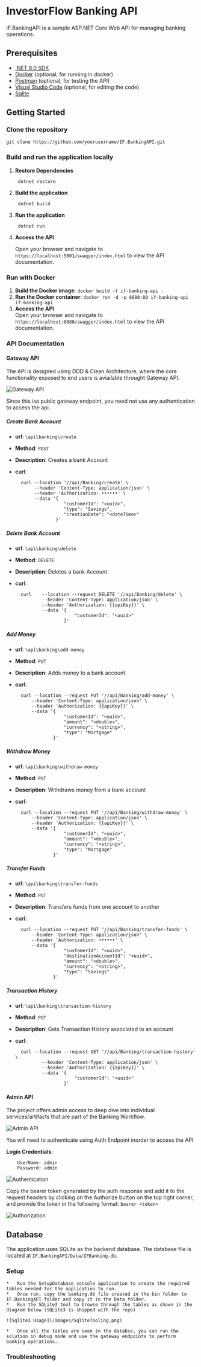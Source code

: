 # InvestorFlow Banking API
IF.BankingAPI is a sample ASP.NET Core Web API for managing banking operations.

## Prerequisites

- [.NET 8.0 SDK](https://dotnet.microsoft.com/en-us/download/dotnet/8.0)
- [Docker](https://www.docker.com/get-started) (optional, for running in docker)
- [Postman](https://www.postman.com/downloads/) (optional, for testing the API)
- [Visual Studio Code](https://code.visualstudio.com/download) (optional, for editing the code)
- [Sqlite](https://www.sqlite.org/download.html)

## Getting Started

### Clone the repository

```git clone https://github.com/yourusername/IF.BankingAPI.git```

### Build and run the application locally

1. **Restore Dependencies**

	``` dotnet restore```

2. **Build the application**

	``` dotnet build```

3. **Run the application**

	``` dotnet run```

4. **Access the API**		
   
   Open your browser and navigate to `https://localhost:5001/swagger/index.html` to view the API documentation.

### Run with Docker
1. **Build the Docker image**:
	```docker build -t if-banking-api .```
2. **Run the Docker container**:
	```docker run -d -p 8080:80 if-banking-api if-banking-api```
1. **Access the API**		
   Open your browser and navigate to `https://localhost:8080/swagger/index.html` to view the API documentation.

### API Documentation

#### Gateway API

The API is designed using DDD & Clean Architecture, where the core functionality exposed to end users is aviailable throught Gateway API.

![Gateway API](/Images/APIDoc_GatewayAPI.png)

Since this isa public gateway endpoint, you need not use any authentication to access the api.

##### Create Bank Account 
- **url**: `\api\banking\create`
- **Method**: `POST`
- **Description**: Creates a bank Account
- **curl**:

		curl --location '//api/Banking/create' \
			 --header 'Content-Type: application/json' \
			 --header 'Authorization: ••••••' \
			 --data '{
  						"customerId": "<uuid>",
  						"type": "Savings",
  						"creationDate": "<dateTime>"
					 }'

##### Delete Bank Account
- **url**: `\api\banking\delete`
- **Method**: `DELETE`
- **Description**: Deletes a bank Account
- **curl**:

		curl 	--location --request DELETE '//api/Banking/delete' \
				--header 'Content-Type: application/json' \
				--header 'Authorization: {{apiKey}}' \
				--data '{
							"customerId": "<uuid>"
						}'

##### Add Money
- **url**: `\api\banking\add-money`
- **Method**: `PUT`
- **Description**: Adds money to a bank account
- **curl**:

		curl --location --request PUT '//api/Banking/add-money' \
			--header 'Content-Type: application/json' \
			--header 'Authorization: {{apiKey}}' \
			--data '{
						"customerId": "<uuid>",
						"amount": "<double>",
						"currency": "<string>",
						"type": "Mortgage"
					}'

##### Withdraw Money
- **url**: `\api\banking\withdraw-money`
- **Method**: `PUT`
- **Description**: Withdraws money from a bank account
- **curl**:

		curl --location --request PUT '//api/Banking/withdraw-money' \
			--header 'Content-Type: application/json' \
			--header 'Authorization: {{apiKey}}' \
			--data '{
						"customerId": "<uuid>",
						"amount": "<double>",
						"currency": "<string>",
						"type": "Mortgage"
					}'

##### Transfer Funds
- **url**: `\api\banking\transfer-funds`
- **Method**: `PUT`
- **Description**: Transfers funds from one account to another
- **curl**:

		curl --location --request PUT '//api/Banking/transfer-funds' \
			--header 'Content-Type: application/json' \
			--header 'Authorization: ••••••' \
			--data '{
						"customerId": "<uuid>",
						"destinationAccountId": "<uuid>",
						"amount": "<double>",
						"currency": "<string>",
						"type": "Savings"
					}'

##### Transaction History
- **url**: `\api\banking\transaction-history`
- **Method**: `PUT`
- **Description**: Gets Transaction History associated to an account
- **curl**:

		curl --location --request GET '//api/Banking/transaction-history' \
				--header 'Content-Type: application/json' \
				--header 'Authorization: {{apiKey}}' \
				--data '{
							"customerId": "<uuid>"
						}'	

#### Admin API
The project offers admin access to deep dive into individual services/artifacts that are part of the Banking Workflow.

![Admin API](/Images/APIDoc_AdminAPI.png)

You will need to authenticate using Auth Endpoint inorder to access the API

**Login Credentials**: 

		UserName: admin	
		Password: admin

![Authentication](/Images/Admin_Access.png)

Copy the bearer token generated by the auth response and add it to the request headers by clicking on the Authorize button on the top right corner, and provide the token in the following format: ```bearer <token>```

![Authorization](/Images/AuthZ.png)

## Database

The application uses SQLite as the backend database. The database file is located at `IF.BankingAPI/Data/IFBanking.db`.

### Setup
	*	Run the SetupDatabase console application to create the required tables needed for the application to run.
	*	Once run, copy the banking.db file created in the bin folder to IF.BankingAPI folder and copy it in the Data folder.
	*	Run the SQLite3 tool to browse through the tables as shown in the diagram below (SQLite3 is shipped with the repo)

	![Sqlite3 Usage](/Images/SqliteTooling.png)

	*	Once all the tables are seen in the databse, you can run the solution in debug mode and use the gateway endpoints to perform banking operations.

### Troubleshooting




	